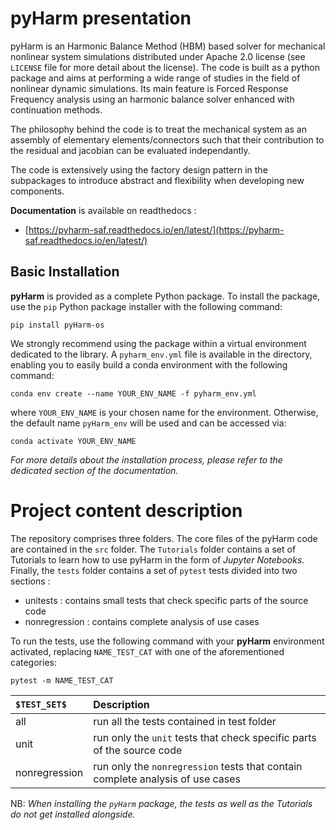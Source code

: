 # pyHarm presentation

pyHarm is an Harmonic Balance Method (HBM) based solver for mechanical nonlinear system simulations distributed under Apache 2.0 license (see `LICENSE` file for more detail about the license). The code is built as a python package and aims at performing a wide range of studies in the field of nonlinear dynamic simulations. Its main feature is Forced Response Frequency analysis using an harmonic balance solver enhanced with continuation methods.

The philosophy behind the code is to treat the mechanical system as an assembly of elementary elements/connectors such that their contribution to the residual and jacobian can be evaluated independantly. 

The code is extensively using the factory design pattern in the subpackages to introduce abstract and flexibility when developing new components.

**Documentation** is available on readthedocs : 
- [https://pyharm-saf.readthedocs.io/en/latest/](https://pyharm-saf.readthedocs.io/en/latest/)

## Basic Installation

**pyHarm** is provided as a complete Python package. To install the package, use the `pip` Python package installer with the following command:
```
pip install pyHarm-os
```

We strongly recommend using the package within a virtual environment dedicated to the library. A `pyharm_env.yml` file is available in the directory, enabling you to easily build a conda environment with the following command:
```
conda env create --name YOUR_ENV_NAME -f pyharm_env.yml
```
where `YOUR_ENV_NAME` is your chosen name for the environment. Otherwise, the default name `pyHarm_env` will be used and can be accessed via:
```
conda activate YOUR_ENV_NAME
```
*For more details about the installation process, please refer to the dedicated section of the documentation.*

# Project content description

The repository comprises three folders. The core files of the pyHarm code are contained in the `src` folder. The `Tutorials` folder contains a set of Tutorials to learn how to use pyHarm in the form of *Jupyter Notebooks*. Finally, the `tests` folder contains a set of `pytest` tests divided into two sections : 
- unitests : contains small tests that check specific parts of the source code
- nonregression : contains complete analysis of use cases


To run the tests, use the following command with your **pyHarm** environment activated, replacing `NAME_TEST_CAT` with one of the aforementioned categories: 
```
pytest -m NAME_TEST_CAT
```

| `$TEST_SET$` | Description |
| :- | :- |
| all | run all the tests contained in test folder |
| unit | run only the `unit` tests that check specific parts of the source code |
| nonregression | run only the `nonregression` tests that contain complete analysis of use cases |

NB: *When installing the `pyHarm` package, the tests as well as the Tutorials do not get installed alongside.*